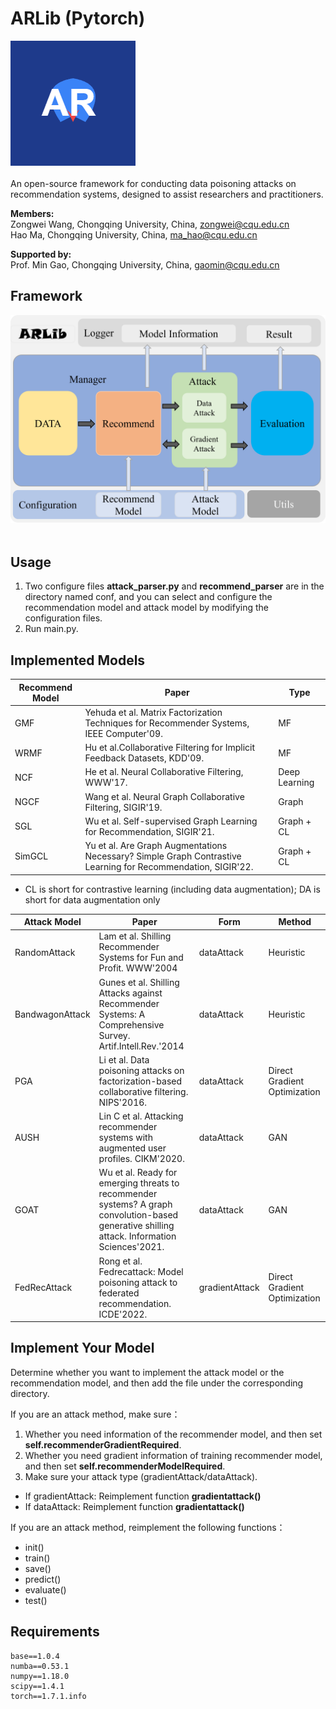 # ARLib (Pytorch)
![Alt text](https://github.com/CoderWZW/ARLib/blob/main/img/logo.png) <br><br>
An open-source framework for conducting data poisoning attacks on recommendation systems, designed to assist researchers and practitioners. <br>

**Members:** <br>
Zongwei Wang, Chongqing University, China, zongwei@cqu.edu.cn <br>
Hao Ma, Chongqing University, China, ma_hao@cqu.edu.cn 

**Supported by:** <br>
Prof. Min Gao, Chongqing University, China, gaomin@cqu.edu.cn 

<h2>Framework</h2>

![Alt text](https://github.com/CoderWZW/ARLib/blob/main/img/framework.png) <br><br>

<h2>Usage</h2>

1. Two configure files **attack_parser.py** and **recommend_parser** are in the directory named conf, and you can select and configure the recommendation model and attack model by modifying the configuration files. <br>
2. Run main.py.

<h2>Implemented Models</h2>

| **Recommend Model** | **Paper** | **Type** |
| --- | --- | --- |
| GMF | Yehuda et al. Matrix Factorization Techniques for Recommender Systems, IEEE Computer'09. | MF|
| WRMF | Hu et al.Collaborative Filtering for Implicit Feedback Datasets, KDD'09. | MF |
| NCF | He et al. Neural Collaborative Filtering, WWW'17. | Deep Learning |
| NGCF | Wang et al. Neural Graph Collaborative Filtering, SIGIR'19. | Graph |
| SGL | Wu et al. Self-supervised Graph Learning for Recommendation, SIGIR'21. | Graph + CL |
| SimGCL | Yu et al. Are Graph Augmentations Necessary? Simple Graph Contrastive Learning for Recommendation, SIGIR'22. | Graph + CL |

* CL is short for contrastive learning (including data augmentation); DA is short for data augmentation only

| **Attack Model** | **Paper** | **Form** | **Method** |
| --- | --- | --- | --- |
| RandomAttack | Lam et al. Shilling Recommender Systems for Fun and Profit. WWW'2004| dataAttack | Heuristic |
| BandwagonAttack | Gunes et al. Shilling Attacks against Recommender Systems: A Comprehensive Survey. Artif.Intell.Rev.'2014 | dataAttack |Heuristic |
| PGA | Li et al. Data poisoning attacks on factorization-based collaborative filtering. NIPS'2016. | dataAttack |Direct Gradient Optimization |
| AUSH | Lin C et al. Attacking recommender systems with augmented user profiles. CIKM'2020. | dataAttack | GAN |
| GOAT | Wu et al. Ready for emerging threats to recommender systems? A graph convolution-based generative shilling attack. Information Sciences'2021. | dataAttack | GAN |
| FedRecAttack | Rong  et al. Fedrecattack: Model poisoning attack to federated recommendation. ICDE'2022. | gradientAttack |Direct Gradient Optimization |

<h2>Implement Your Model</h2>

Determine whether you want to implement the attack model or the recommendation model, and then add the file under the corresponding directory.<br>

If you are an attack method, make sure：<br>
1. Whether you need information of the recommender model, and then set **self.recommenderGradientRequired**. <br>
2. Whether you need gradient information of training recommender model, and then set **self.recommenderModelRequired**. <br>
3. Make sure your attack type (gradientAttack/dataAttack). <br>
* If gradientAttack: Reimplement function **gradientattack()**<br>
* If dataAttack: Reimplement function **gradientattack()**<br>


If you are an attack method, reimplement the following functions：<br>
  * init()
  * train()  
  * save()
  * predict()  
  * evaluate()  
  * test()

<h2>Requirements</h2>

```
base==1.0.4
numba==0.53.1
numpy==1.18.0
scipy==1.4.1
torch==1.7.1.info
```




